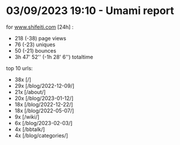 # 03/09/2023 19:10 - Umami report
for www.shifeiti.com [24h] :

 - 218 (-38) page views
 - 76 (-23) uniques
 - 50 (-21) bounces
 - 3h 47' 52'' (-1h 28' 6'') totaltime


top 10 urls:
 - 38x [/]
 - 29x [/blog/2022-12-09/]
 - 21x [/about/]
 - 20x [/blog/2023-01-12/]
 - 18x [/blog/2022-12-22/]
 - 18x [/blog/2022-05-07/]
 - 9x [/wiki/]
 - 6x [/blog/2023-02-03/]
 - 4x [/bbtalk/]
 - 4x [/blog/categories/]


